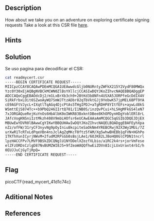## Description
How about we take you on an adventure on exploring certificate signing requests Take a look at this CSR file [here](https://artifacts.picoctf.net/c/426/readmycert.csr).

## Hints

## Solution
Se uso pagina para decodificar el CSR:

```bash
cat readmycert.csr
-----BEGIN CERTIFICATE REQUEST-----
MIICpzCCAY8CAQAwPDEmMCQGA1UEAwwdcGljb0NURntyZWFkX215Y2VydF80MWQx
Yzc0Y30xEjAQBgNVBCkMCWN0ZlBsYXllcjCCASIwDQYJKoZIhvcNAQEBBQADggEP
ADCCAQoCggEBAOdcDj2/m1LxBrXb3ch9+2BtKd3b8NFn4USXA5JORPfeGcDdIX4V
SiRkFrbxLOit6SZwoAyWQ7SmWJTtzADbr82qTbVktGJj9YebwK57jpMEL6BPT9YA
cE9AGFtVJycL+IXqtlTqAGq4DjcPtAs5THgIPDJ+aTgRDHP8YItfEFs+aywLd8kS
WSmttEjS874Tc++b9PbQ246IIrtQ701/I1NB0S/inzQvPCui+hLSHgMFkGS4leN7
7xJORGAQueRejKuYnOs6HbAlbK0oIWKR83BxkntDBee8KhOPDynHDgYoblERl8rL
JAfcVogKNSniIztMkzh408V9mbLHOfsr6eUCAwEAAaAmMCQGCSqGSIb3DQEJDjEX
MBUwEwYDVR0lBAwwCgYIKwYBBQUHAwIwDQYJKoZIhvcNAQELBQADggEBAFEyhXpa
nZz/ofFW/31ryCF3nyvNg9pOyIniu8kcpiteSaOkNm4YREBCRwj92X3Wy1MUi/7Z
urXwR1TcRTxLdPqeVBn4nsJclAgZqMKcT0ftz5fAM/Xg5whwBHEBb1qFVN+HGhPo
1TKfhXunICyrjNWvM+2fudM2RPsGb0sBsjLAe1/6OJK82LJBoHQ0GlCPDN1tncrl
lpzHACCFPv7LMVF9BSkZDCQNglU1NYDDelXZezfXLbio/a1RC2k4rs+jorVmFese
elZFzORDsCzlgD87NvBUMZWI8J5+9fZeaWAQQfhwEiZOVn8IcjLUxUraxt4rbI/h
0EUJJuCjGyTjRpQ=
-----END CERTIFICATE REQUEST-----
```

## Flag
picoCTF{read_mycert_41d1c74c}

## Aditional Notes

## References
